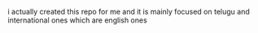 i actually created this repo for me and it is mainly focused on telugu and international ones which are english ones
